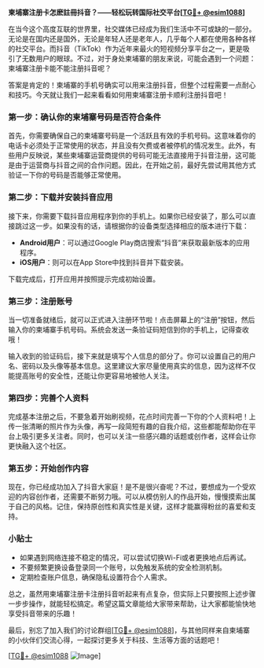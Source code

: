 **柬埔寨注册卡怎麽註冊抖音？——轻松玩转国际社交平台[[TG💪+ @esim1088](https://t.me/s/esim1088)]**

在当今这个高度互联的世界里，社交媒体已经成为我们生活中不可或缺的一部分。无论是在国内还是国外，无论是年轻人还是老年人，几乎每个人都在使用各种各样的社交平台。而抖音（TikTok）作为近年来最火的短视频分享平台之一，更是吸引了无数用户的眼球。不过，对于身处柬埔寨的朋友来说，可能会遇到一个问题：柬埔寨注册卡能不能注册抖音呢？

答案是肯定的！柬埔寨的手机号确实可以用来注册抖音，但整个过程需要一点耐心和技巧。今天就让我们一起来看看如何用柬埔寨注册卡顺利注册抖音吧！

### **第一步：确认你的柬埔寨号码是否符合条件**

首先，你需要确保自己的柬埔寨号码是一个活跃且有效的手机号码。这意味着你的电话卡必须处于正常使用的状态，并且没有欠费或者被停机的情况发生。此外，有些用户反映说，某些柬埔寨运营商提供的号码可能无法直接用于抖音注册，这可能是由于运营商与抖音之间的合作问题。因此，在开始之前，最好先尝试用其他方式验证一下你的号码是否能够正常使用。

### **第二步：下载并安装抖音应用**

接下来，你需要下载抖音应用程序到你的手机上。如果你已经安装了，那么可以直接跳过这一步。如果没有的话，请根据你的设备类型选择相应的版本进行下载：

- **Android用户**：可以通过Google Play商店搜索“抖音”来获取最新版本的应用程序。
- **iOS用户**：则可以在App Store中找到抖音并下载安装。

下载完成后，打开应用并按照提示完成初始设置。

### **第三步：注册账号**

当一切准备就绪后，就可以正式进入注册环节啦！点击屏幕上的“注册”按钮，然后输入你的柬埔寨手机号码。系统会发送一条验证码短信到你的手机上，记得查收哦！

输入收到的验证码后，接下来就是填写个人信息的部分了。你可以设置自己的用户名、密码以及头像等基本信息。这里建议大家尽量使用真实的信息，因为这样不仅能提高账号的安全性，还能让你更容易地被他人关注。

### **第四步：完善个人资料**

完成基本注册之后，不要急着开始刷视频，花点时间完善一下你的个人资料吧！上传一张清晰的照片作为头像，再写一段简短有趣的自我介绍，这些都能帮助你在平台上吸引更多关注者。同时，也可以关注一些感兴趣的话题或创作者，这样会让你更快融入这个社区。

### **第五步：开始创作内容**

现在，你已经成功加入了抖音大家庭！是不是很兴奋呢？不过，要想成为一个受欢迎的内容创作者，还需要不断努力哦。可以从模仿别人的作品开始，慢慢摸索出属于自己的风格。记住，保持原创性和真实性是关键，这样才能赢得粉丝的喜爱和支持。

### **小贴士**

- 如果遇到网络连接不稳定的情况，可以尝试切换Wi-Fi或者更换地点后再试。
- 不要频繁更换设备登录同一个账号，以免触发系统的安全检测机制。
- 定期检查账户信息，确保隐私设置符合个人需求。

总之，虽然用柬埔寨注册卡注册抖音听起来有点复杂，但实际上只要按照上述步骤一步步操作，就能轻松搞定。希望这篇文章能给大家带来帮助，让大家都能愉快地享受抖音带来的乐趣！

最后，别忘了加入我们的讨论群组[[TG💪+ @esim1088](https://t.me/s/esim1088)]，与其他同样来自柬埔寨的小伙伴们交流心得，一起探讨更多关于科技、生活等方面的话题吧！

[[TG💪+ @esim1088](https://t.me/s/esim1088) ![Image](https://i.postimg.cc/4NQfJmqS/Snipaste-2025-05-13-00-14-12.png)]